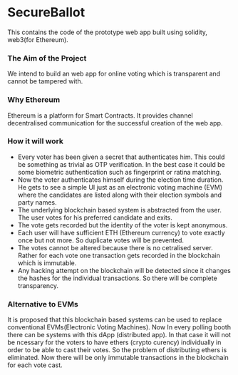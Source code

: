 # SecureBallot
This contains the code of the prototype web app built using solidity, web3(for Ethereum).

### The Aim of the Project
We intend to build an web app for online voting which is transparent and cannot be tampered with.

### Why Ethereum
Ethereum is a platform for Smart Contracts. It provides channel decentralised communication for the successful creation of the web app. 

### How it will work
- Every voter has been given a secret that authenticates him. This could be something as trivial as OTP verification. In the best case it could be some biometric authentication such as fingerprint or ratina matching.
- Now the voter authenticates himself during the election time duration. He gets to see a simple UI just as an electronic voting machine (EVM) where the candidates are listed along with their election symbols and party names.
- The underlying blockchain based system is abstracted from the user. The user votes for his preferred candidate and exits.
- The vote gets recorded but the identity of the voter is kept anonymous.
- Each user will have sufficient ETH (Ethereum currency) to vote exactly once but not more. So duplicate votes will be prevented.
- The votes cannot be altered because there is no cetralised server. Rather for each vote one transaction gets recorded in the blockchain which is immutable.
- Any hacking attempt on the blockchain will be detected since it changes the hashes for the individual transactions. So there will be complete transparency. 

### Alternative to EVMs

It is proposed that this blockchain based systems can be used to replace conventional EVMs(Electronic Voting Machines). Now In every polling booth there can be systems with this dApp (distributed app). In that case it will not be ncessary for the voters to have ethers (crypto curency) individually in order to be able to cast their votes. So the problem of distributing ethers is eliminated. Now there will be only immutable transactions in the blockchain for each vote cast.
